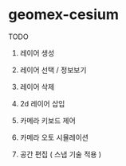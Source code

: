 # geomex-cesium

TODO 

1. 레이어 생성

2. 레이어 선택 / 정보보기

3. 레이어 삭제

4. 2d 레이어 삽입

5. 카메라 키보드 제어

6. 카메라 오토 시뮬레이션

7. 공간 편집 ( 스냅 기술 적용 )

